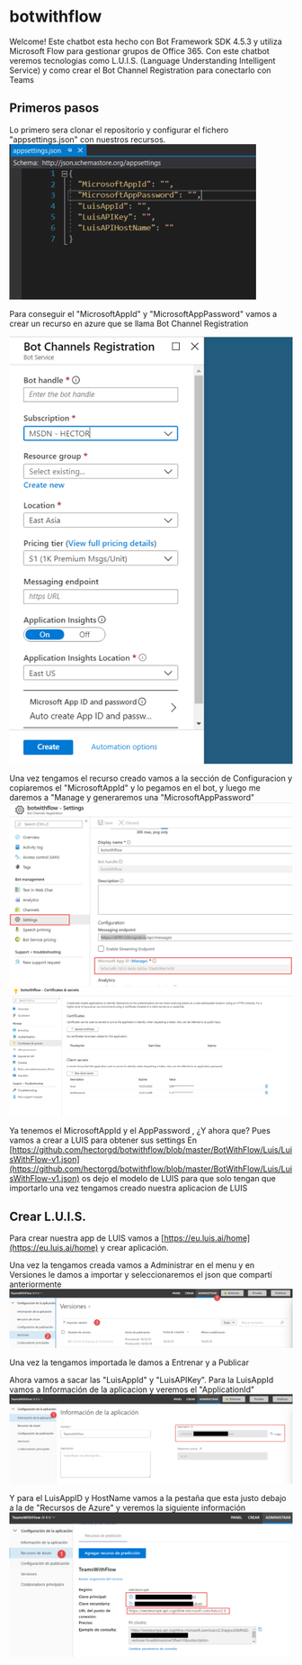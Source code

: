 # botwithflow

Welcome! 
Este chatbot esta hecho con Bot Framework SDK 4.5.3 y utiliza Microsoft Flow para gestionar grupos de Office 365. Con este chatbot veremos
tecnologias como L.U.I.S. (Language Understanding Intelligent Service) y como crear el Bot Channel Registration para conectarlo con Teams

## Primeros pasos

Lo primero sera clonar el repositorio y configurar el fichero "appsettings.json" con nuestros recursos.
![](https://github.com/hectorgd/botwithflow/blob/master/BotWithFlow/images/appsettings.PNG)

Para conseguir el "MicrosoftAppId" y "MicrosoftAppPassword" vamos a crear un recurso en azure que se llama Bot Channel Registration

![](https://raw.githubusercontent.com/hectorgd/botwithflow/775e45442199b2353cee4e2434314da03400e0dd/BotWithFlow/images/channelcreation.PNG)

Una vez tengamos el recurso creado vamos a la sección de Configuracion y copiaremos el "MicrosoftAppId" y lo pegamos en el bot, y luego me daremos
a "Manage y generaremos una "MicrosoftAppPassword"
![](https://github.com/hectorgd/botwithflow/blob/master/BotWithFlow/images/appid.png)
![](https://github.com/hectorgd/botwithflow/blob/master/BotWithFlow/images/apppassword.PNG)

Ya tenemos el MicrosoftAppId y el AppPassword , ¿Y ahora que? Pues vamos a crear a LUIS para obtener sus settings 
En [https://github.com/hectorgd/botwithflow/blob/master/BotWithFlow/Luis/LuisWithFlow-v1.json](https://github.com/hectorgd/botwithflow/blob/master/BotWithFlow/Luis/LuisWithFlow-v1.json) os dejo el modelo de LUIS para que 
solo tengan que importarlo una vez tengamos creado nuestra aplicacion de LUIS

## Crear L.U.I.S.

Para crear nuestra app de LUIS vamos a [https://eu.luis.ai/home](https://eu.luis.ai/home) y crear aplicación.

Una vez la tengamos creada vamos a Administrar en el menu y en Versiones le damos a importar y seleccionaremos el json que compartí anteriormente
![](https://github.com/hectorgd/botwithflow/blob/master/BotWithFlow/images/importLUIS.png)

Una vez la tengamos importada le damos a Entrenar y a Publicar

Ahora vamos a sacar las "LuisAppId" y "LuisAPIKey".
Para la LuisAppId vamos a Información de la aplicacion y veremos el "ApplicationId"
![](https://github.com/hectorgd/botwithflow/blob/master/BotWithFlow/images/luisid.png)

Y para el LuisAppID y HostName vamos a la pestaña que esta justo debajo a la de "Recursos de Azure" y veremos la siguiente información 
![](https://github.com/hectorgd/botwithflow/blob/master/BotWithFlow/images/luisapppassword.png)
